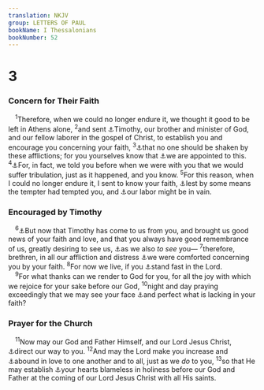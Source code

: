 ```yaml
---
translation: NKJV
group: LETTERS OF PAUL
bookName: I Thessalonians 
bookNumber: 52
---
```


<div class="title"><h1>3</h1><h3>Concern for Their Faith</h3></div>
<span class="verse 1te_3_1"> <sup>1</sup>Therefore, when we could no longer endure it, we thought it good to be left in Athens alone, </span>
<span class="verse 1te_3_2"><sup>2</sup>and sent <a data-toggle="tooltip" data-placement="bottom" title="Rom. 16:21">⚓</a>Timothy, our brother and minister of God, and our fellow laborer in the gospel of Christ, to establish you and encourage you concerning your faith, </span>
<span class="verse 1te_3_3"><sup>3</sup><a data-toggle="tooltip" data-placement="bottom" title="Eph. 3:13">⚓</a>that no one should be shaken by these afflictions; for you yourselves know that <a data-toggle="tooltip" data-placement="bottom" title="John 16:2; Acts 9:16; 14:22; 1 Cor. 4:9; 2 Tim. 3:12; 1 Pet. 2:21">⚓</a>we are appointed to this. </span>
<span class="verse 1te_3_4"><sup>4</sup><a data-toggle="tooltip" data-placement="bottom" title="Acts 20:24">⚓</a>For, in fact, we told you before when we were with you that we would suffer tribulation, just as it happened, and you know. </span>
<span class="verse 1te_3_5"><sup>5</sup>For this reason, when I could no longer endure it, I sent to know your faith, <a data-toggle="tooltip" data-placement="bottom" title="1 Cor. 7:5">⚓</a>lest by some means the tempter had tempted you, and <a data-toggle="tooltip" data-placement="bottom" title="Gal. 2:2">⚓</a>our labor might be in vain.<br/></span>
<div class="title"><h3>Encouraged by Timothy</h3></div>
<span class="verse 1te_3_6"> <sup>6</sup><a data-toggle="tooltip" data-placement="bottom" title="Acts 18:5">⚓</a>But now that Timothy has come to us from you, and brought us good news of your faith and love, and that you always have good remembrance of us, greatly desiring to see us, <a data-toggle="tooltip" data-placement="bottom" title="Phil. 1:8">⚓</a>as we also <i>to</i> <i>see</i> you— </span>
<span class="verse 1te_3_7"><sup>7</sup>therefore, brethren, in all our affliction and distress <a data-toggle="tooltip" data-placement="bottom" title="2 Cor. 1:4">⚓</a>we were comforted concerning you by your faith. </span>
<span class="verse 1te_3_8"><sup>8</sup>For now we live, if you <a data-toggle="tooltip" data-placement="bottom" title="(Eph. 6:13, 14); Phil. 4:1">⚓</a>stand fast in the Lord.<br/></span>
<span class="verse 1te_3_9"> <sup>9</sup>For what thanks can we render to God for you, for all the joy with which we rejoice for your sake before our God, </span>
<span class="verse 1te_3_10"><sup>10</sup>night and day praying exceedingly that we may see your face <a data-toggle="tooltip" data-placement="bottom" title="2 Cor. 13:9; Col. 4:12">⚓</a>and perfect what is lacking in your faith?<br/></span>
<div class="title"><h3>Prayer for the Church</h3></div>
<span class="verse 1te_3_11"> <sup>11</sup>Now may our God and Father Himself, and our Lord Jesus Christ, <a data-toggle="tooltip" data-placement="bottom" title="Mark 1:3">⚓</a>direct our way to you. </span>
<span class="verse 1te_3_12"><sup>12</sup>And may the Lord make you increase and <a data-toggle="tooltip" data-placement="bottom" title="Phil. 1:9; 1 Thess. 4:1, 10; 2 Thess. 1:3">⚓</a>abound in love to one another and to all, just as we <i>do</i> to you, </span>
<span class="verse 1te_3_13"><sup>13</sup>so that He may establish <a data-toggle="tooltip" data-placement="bottom" title="2 Thess. 2:17">⚓</a>your hearts blameless in holiness before our God and Father at the coming of our Lord Jesus Christ with all His saints.<br/></span>

